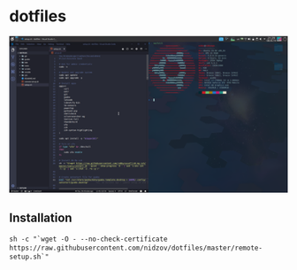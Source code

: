 # dotfiles

![](/media/desktop.png)

## Installation

```shell
sh -c "`wget -O - --no-check-certificate https://raw.githubusercontent.com/nidzov/dotfiles/master/remote-setup.sh`"
```